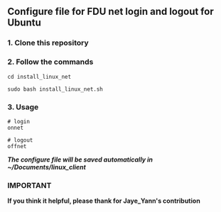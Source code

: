 ## Configure file for FDU net login and logout for Ubuntu ##

### 1. Clone this repository ###

### 2. Follow the commands ###
```
cd install_linux_net

sudo bash install_linux_net.sh

```
### 3. Usage
```
# login
onnet 

# logout
offnet
```

  ***The configure file will be saved automatically in ~/Documents/linux_client***

  ### IMPORTANT

  **If you think it helpful, please thank for Jaye_Yann's contribution**
